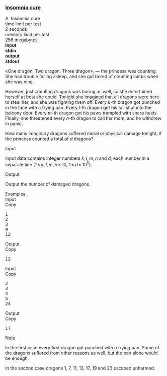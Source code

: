 <h3><a href="https://codeforces.com/contest/148/problem/A" target="_blank" rel="noopener noreferrer">Insomnia cure</a></h3>
<div class="header"><div class="title">A. Insomnia cure</div><div class="time-limit"><div class="property-title">time limit per test</div>2 seconds</div><div class="memory-limit"><div class="property-title">memory limit per test</div>256 megabytes</div><div class="input-file input-standard" style="font-weight: bold"><div class="property-title">input</div>stdin</div><div class="output-file output-standard" style="font-weight: bold"><div class="property-title">output</div>stdout</div></div><div><p>«One dragon. Two dragon. Three dragon», — the princess was counting. She had trouble falling asleep, and she got bored of counting lambs when she was nine.</p><p>However, just counting dragons was boring as well, so she entertained herself at best she could. Tonight she imagined that all dragons were here to steal her, and she was fighting them off. Every <span class="tex-span"><i>k</i></span>-th dragon got punched in the face with a frying pan. Every <span class="tex-span"><i>l</i></span>-th dragon got his tail shut into the balcony door. Every <span class="tex-span"><i>m</i></span>-th dragon got his paws trampled with sharp heels. Finally, she threatened every <span class="tex-span"><i>n</i></span>-th dragon to call her mom, and he withdrew in panic.</p><p>How many imaginary dragons suffered moral or physical damage tonight, if the princess counted a total of <span class="tex-span"><i>d</i></span> dragons?</p></div><div class="input-specification"><div class="section-title">Input</div><p>Input data contains integer numbers <span class="tex-span"><i>k</i>, <i>l</i>, <i>m</i>, <i>n</i></span> and <span class="tex-span"><i>d</i></span>, each number in a separate line (<span class="tex-span">1 ≤ <i>k</i>, <i>l</i>, <i>m</i>, <i>n</i> ≤ 10</span>, <span class="tex-span">1 ≤ <i>d</i> ≤ 10<sup class="upper-index">5</sup></span>).</p></div><div class="output-specification"><div class="section-title">Output</div><p>Output the number of damaged dragons.</p></div><div class="sample-tests"><div class="section-title">Examples</div><div class="sample-test"><div class="input"><div class="title">Input<div title="Copy" data-clipboard-target="#id005803055274879454" id="id002058750842163687" class="input-output-copier">Copy</div></div><pre id="id005803055274879454">1<br>2<br>3<br>4<br>12<br></pre></div><div class="output"><div class="title">Output<div title="Copy" data-clipboard-target="#id002128145202324192" id="id003594183171188534" class="input-output-copier">Copy</div></div><pre id="id002128145202324192">12<br></pre></div><div class="input"><div class="title">Input<div title="Copy" data-clipboard-target="#id0045788504150928955" id="id006787216090406577" class="input-output-copier">Copy</div></div><pre id="id0045788504150928955">2<br>3<br>4<br>5<br>24<br></pre></div><div class="output"><div class="title">Output<div title="Copy" data-clipboard-target="#id004270089518529264" id="id002277908300763568" class="input-output-copier">Copy</div></div><pre id="id004270089518529264">17<br></pre></div></div></div><div class="note"><div class="section-title">Note</div><p>In the first case every first dragon got punched with a frying pan. Some of the dragons suffered from other reasons as well, but the pan alone would be enough.</p><p>In the second case dragons 1, 7, 11, 13, 17, 19 and 23 escaped unharmed.</p></div>